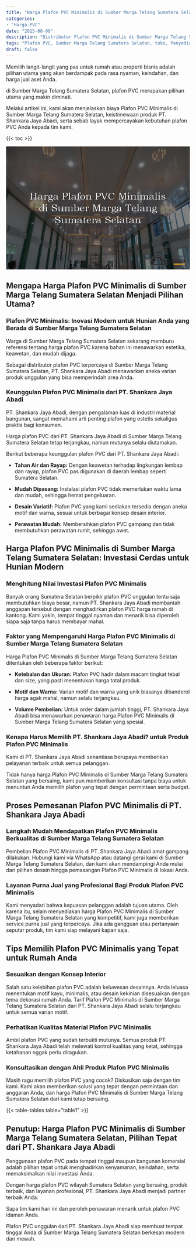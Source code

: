 ```yaml
---
title: "Harga Plafon PVC Minimalis di Sumber Marga Telang Sumatera Selatan"
categories: 
- "Harga-PVC"
date: "2025-08-09"
description: "Distributor Plafon PVC Minimalis di Sumber Marga Telang Sumatera Selatan bagi hunian, perkantoran, dan ritel. Produk berkualitas, variasi motif, warna elegan, dengan layanan pemasangan ditangani oleh tenaga ahli ahli dan jaminan resmi!|Servis penjualan Plafon PVC Minimalis di Sumber Marga Telang Sumatera Selatan untuk keperluan hunian, perkantoran, atau gerai, beserta panel unggulan dan instalasi oleh teknisi ahli dan jaminan resmi.|Pilihan Plafon PVC Minimalis di Sumber Marga Telang Sumatera Selatan yang terbukti bagi tempat tinggal, kantor, serta toko, bersama panel berkualitas dan pemasangan dikerjakan oleh tenaga ahli berpengalaman serta kepastian resmi.|Penyediaan Plafon PVC Minimalis di Sumber Marga Telang Sumatera Selatan bagi hunian, perkantoran, serta toko, dengan material unggulan dan penempatan dikerjakan oleh tenaga ahli ahli, lengkap beserta jaminan resmi.}"
tags: "Plafon PVC, Sumber Marga Telang Sumatera Selatan, toko, Penyedia, distributor"
draft: false
---
```


Memilih langit-langit yang pas untuk rumah atau properti bisnis adalah pilihan utama yang akan berdampak pada rasa nyaman, keindahan, dan harga jual aset Anda.

di Sumber Marga Telang Sumatera Selatan, plafon PVC merupakan pilihan utama yang makin diminati.

Melalui artikel ini, kami akan menjelaskan biaya Plafon PVC Minimalis di Sumber Marga Telang Sumatera Selatan, keistimewaan produk PT. Shankara Jaya Abadi, serta sebab layak mempercayakan kebutuhan plafon PVC Anda kepada tim kami.

{{< toc >}}

![Harga Plafon PVC Minimalis di Sumber Marga Telang Sumatera Selatan](/images/Harga-PVC/Harga-Plafon-PVC-Minimalis-di-Sumber-Marga-Telang-Sumatera-Selatan.png)


## Mengapa Harga Plafon PVC Minimalis di Sumber Marga Telang Sumatera Selatan Menjadi Pilihan Utama?

### Plafon PVC Minimalis: Inovasi Modern untuk Hunian Anda yang Berada di Sumber Marga Telang Sumatera Selatan

Warga di Sumber Marga Telang Sumatera Selatan sekarang memburu referensi tentang harga plafon PVC karena bahan ini menawarkan estetika, keawetan, dan mudah dijaga.

Sebagai distributor plafon PVC terpercaya di Sumber Marga Telang Sumatera Selatan, PT. Shankara Jaya Abadi menawarkan aneka varian produk unggulan yang bisa memperindah area Anda.

### Keunggulan Plafon PVC Minimalis dari PT. Shankara Jaya Abadi

PT. Shankara Jaya Abadi, dengan pengalaman luas di industri material bangunan, sangat memahami arti penting plafon yang estetis sekaligus praktis bagi konsumen.

Harga plafon PVC dari PT. Shankara Jaya Abadi di Sumber Marga Telang Sumatera Selatan tetap terjangkau, namun mutunya selalu diutamakan.

Berikut beberapa keunggulan plafon PVC dari PT. Shankara Jaya Abadi:

- **Tahan Air dan Rayap:** Dengan keawetan terhadap lingkungan lembap dan rayap, plafon PVC pas digunakan di daerah lembap seperti Sumatera Selatan.

- **Mudah Dipasang:** Instalasi plafon PVC tidak memerlukan waktu lama dan mudah, sehingga hemat pengeluaran.

- **Desain Variatif:** Plafon PVC yang kami sediakan tersedia dengan aneka motif dan warna, sesuai untuk berbagai konsep desain interior.

- **Perawatan Mudah:** Membersihkan plafon PVC gampang dan tidak membutuhkan perawatan rumit, sehingga awet.

## Harga Plafon PVC Minimalis di Sumber Marga Telang Sumatera Selatan: Investasi Cerdas untuk Hunian Modern

### Menghitung Nilai Investasi Plafon PVC Minimalis

Banyak orang Sumatera Selatan berpikir plafon PVC unggulan tentu saja membutuhkan biaya besar, namun PT. Shankara Jaya Abadi membantah anggapan tersebut dengan menghadirkan plafon PVC harga ramah di kantong. Kami yakin, tempat tinggal nyaman dan menarik bisa diperoleh siapa saja tanpa harus membayar mahal.

### Faktor yang Mempengaruhi Harga Plafon PVC Minimalis di Sumber Marga Telang Sumatera Selatan

Harga Plafon PVC Minimalis di Sumber Marga Telang Sumatera Selatan ditentukan oleh beberapa faktor berikut:

- **Ketebalan dan Ukuran:** Plafon PVC hadir dalam macam tingkat tebal dan size, yang pasti menentukan harga total produk.

- **Motif dan Warna:** Varian motif dan warna yang unik biasanya dibanderol harga agak mahal, namun selalu terjangkau.

- **Volume Pembelian:** Untuk order dalam jumlah tinggi, PT. Shankara Jaya Abadi bisa menawarkan penawaran harga Plafon PVC Minimalis di Sumber Marga Telang Sumatera Selatan yang spesial.

### Kenapa Harus Memilih PT. Shankara Jaya Abadi? untuk Produk Plafon PVC Minimalis

Kami di PT. Shankara Jaya Abadi senantiasa berupaya memberikan pelayanan terbaik untuk semua pelanggan.

Tidak hanya harga Plafon PVC Minimalis di Sumber Marga Telang Sumatera Selatan yang bersaing, kami pun memberikan konsultasi tanpa biaya untuk menuntun Anda memilih plafon yang tepat dengan permintaan serta budget.

## Proses Pemesanan Plafon PVC Minimalis di PT. Shankara Jaya Abadi

### Langkah Mudah Mendapatkan Plafon PVC Minimalis Berkualitas di Sumber Marga Telang Sumatera Selatan

Pembelian Plafon PVC Minimalis di PT. Shankara Jaya Abadi amat gampang dilakukan. Hubungi kami via WhatsApp atau datangi gerai kami di Sumber Marga Telang Sumatera Selatan, dan kami akan mendampingi Anda mulai dari pilihan desain hingga pemasangan Plafon PVC Minimalis di lokasi Anda.

### Layanan Purna Jual yang Profesional Bagi Produk Plafon PVC Minimalis

Kami menyadari bahwa kepuasan pelanggan adalah tujuan utama. Oleh karena itu, selain menyediakan harga Plafon PVC Minimalis di Sumber Marga Telang Sumatera Selatan yang kompetitif, kami juga memberikan service purna jual yang terpercaya. Jika ada gangguan atau pertanyaan seputar produk, tim kami siap melayani kapan saja.

## Tips Memilih Plafon PVC Minimalis yang Tepat untuk Rumah Anda

### Sesuaikan dengan Konsep Interior

Salah satu kelebihan plafon PVC adalah keluwesan desainnya. Anda leluasa menentukan motif kayu, minimalis, atau desain kekinian disesuaikan dengan tema dekorasi rumah Anda. Tarif Plafon PVC Minimalis di Sumber Marga Telang Sumatera Selatan dari PT. Shankara Jaya Abadi selalu terjangkau untuk semua varian motif.

### Perhatikan Kualitas Material Plafon PVC Minimalis

Ambil plafon PVC yang sudah terbukti mutunya. Semua produk PT. Shankara Jaya Abadi telah melewati kontrol kualitas yang ketat, sehingga ketahanan nggak perlu diragukan.

### Konsultasikan dengan Ahli Produk Plafon PVC Minimalis

Masih ragu memilih plafon PVC yang cocok? Diskusikan saja dengan tim kami. Kami akan memberikan solusi yang tepat dengan permintaan dan anggaran Anda, dan harga Plafon PVC Minimalis di Sumber Marga Telang Sumatera Selatan dari kami tetap bersaing.

{{< table-tables table="table1" >}}

## Penutup: Harga Plafon PVC Minimalis di Sumber Marga Telang Sumatera Selatan, Pilihan Tepat dari PT. Shankara Jaya Abadi

Penggunaan plafon PVC pada tempat tinggal maupun bangunan komersial adalah pilihan tepat untuk menghadirkan kenyamanan, keindahan, serta memaksimalkan nilai investasi Anda.

Dengan harga plafon PVC wilayah Sumatera Selatan yang bersaing, produk terbaik, dan layanan profesional, PT. Shankara Jaya Abadi menjadi partner terbaik Anda.

Sapa tim kami hari ini dan peroleh penawaran menarik untuk plafon PVC idaman Anda.

Plafon PVC unggulan dari PT. Shankara Jaya Abadi siap membuat tempat tinggal Anda di Sumber Marga Telang Sumatera Selatan berkesan modern dan mewah.